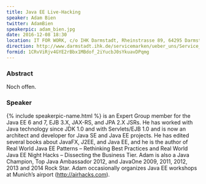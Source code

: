 ```yaml
---
title: Java EE Live-Hacking
speaker: Adam Bien
twitter: AdamBien
speakerpic: adam_bien.jpg
date: 2016-12-08 18:30
location: IT FOR WORK, c/o IHK Darmstadt, Rheinstrasse 89, 64295 Darmstadt, Großer Saal im Dachgeschoss
direction: http://www.darmstadt.ihk.de/servicemarken/ueber_uns/Service_Center/Anfahrt/512020/Wegbeschreibung.html
formid: 1CRvViRjv4GYE2rBbx1MBdof_2iYucbJ0sYkuavDPqmg
---
```


### Abstract

Noch offen.

### Speaker

{% include speakerpic-name.html %} is an Expert Group member for the Java EE 6 and 7, EJB 3.X, JAX-RS, and JPA 2.X JSRs. He has worked with Java technology since JDK 1.0 and with Servlets/EJB 1.0 and is now an architect and developer for Java SE and Java EE projects. He has edited several books about JavaFX, J2EE, and Java EE, and he is the author of Real World Java EE Patterns – Rethinking Best Practices and Real World Java EE Night Hacks – Dissecting the Business Tier. Adam is also a Java Champion, Top Java Ambassador 2012, and JavaOne 2009, 2011, 2012, 2013 and 2014 Rock Star. Adam occasionally organizes Java EE workshops at Munich’s airport (http://airhacks.com).
